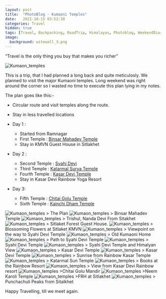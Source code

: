 ```yaml
---
layout: post
title:  "PhotoBlog - Kumaoni Temples"
date:   2021-10-15 03:52:38
categories: Travel
hidden: true
tags: [Travel, Backpacking, RoadTrip, Himalayas, Photoblog, WeekendDiaries]
image:
  background: witewall_3.png
---
```

“Travel is the only thing you buy that makes you richer” 

<img src="https://i.imgur.com/kls1xxS.jpg" alt="Kumaon_temples">


This is a trip, that I had planned a long back and quite meticulosly. We planned to visit the major Kumaoni temples. Long weekend was right around the corner so I wasted no time to execute this plan lying in my notes. 

The plan goes like this:-

- Circular route and visit temples along the route.
- Stay in less travelled locations
- Day 1 :
  - Started from Ramnagar
  - First Temple : <a href="https://www.euttaranchal.com/tourism/bineshwar-mahadev-temple.php" target="_blank">Binsar Mahadev Temple</a>
  - Stay in KMVN Guest House in Sitlakhet

- Day 2 :
  - Second Temple : <a href="https://www.euttaranchal.com/tourism/sitlakhet.php" target="_blank">Syahi Devi</a>
  - Third Temple : <a href="https://www.euttaranchal.com/tourism/katarmal-sun-temple.php" target="_blank">Katarmal Surya Temple</a>
  - Fourth Temple : <a href="https://en.wikipedia.org/wiki/Kasar_Devi" target="_blank">Kasar Devi Temple </a>
  - Stay in Kasar Devi Rainbow Yoga Resort

- Day 3:
  - Fifth Temple : <a href="https://www.euttaranchal.com/tourism/chitai-golu-devta-temple.php " target="_blank">Chitai Golu Temple </a>
  - Sixth Temple : <a href="https://www.euttaranchal.com/tourism/kainchi-dham-nainital.php" target="_blank">Kainchi Dham Temple  </a>

<img src="https://i.imgur.com/44MiC7c.png" alt="Kumaon_temples">
> The Plan 

<img src="https://i.imgur.com/xrJ7QeW.jpg" alt="Kumaon_temples">
> Binsar Mahadev Temple

<img src="https://i.imgur.com/IVp6cli.jpg" alt="Kumaon_temples">
> Trishul, Nanda Devi From Sitakhet

<img src="https://i.imgur.com/lSzUEni.jpg" alt="Kumaon_temples">
> Sitlaket Forest Guest House.

<img src="https://i.imgur.com/GZYVLBs.jpg" alt="Kumaon_temples">
> Blossoming Flowers at Sitlaket KMVN

<img src="https://i.imgur.com/OaviRDA.jpg" alt="Kumaon_temples">
> Viewpoint on the way to Syahi Devi Temple

<img src="https://i.imgur.com/mBsXOOk.jpg" alt="Kumaon_temples">
> Old Kumaoni Home

<img src="https://i.imgur.com/tHDUqn2.jpg" alt="Kumaon_temples">
> Path to Syahi Devi Temple

<img src="https://i.imgur.com/FPk6m8P.jpg" alt="Kumaon_temples">
> Syahi Devi Temple

<img src="https://i.imgur.com/Q8mQ4Tl.jpg" alt="Kumaon_temples">
> Syahi Devi Temple and Himalyan View

<img src="https://i.imgur.com/BkwCobe.jpg" alt="Kumaon_temples">
> Kasar Devi Temple

<img src="https://i.imgur.com/5NMDOaF.jpg" alt="Kumaon_temples">
> Kasar Devi Temple

<img src="https://i.imgur.com/3htdWsY.jpg" alt="Kumaon_temples">
> Sunrise from Rainbow Kasar Temple

<img src="https://i.imgur.com/VaRvOTp.jpg" alt="Kumaon_temples">
> Katarmal Sun Temple

<img src="https://i.imgur.com/Jti6V0a.jpg" alt="Kumaon_temples">
> Books at the Rainbow Resort

<img src="https://i.imgur.com/OwpJbJo.jpg" alt="Kumaon_temples">
> View from Kasar Devi Rainbow resort

<img src="https://i.imgur.com/ynCGQOK.jpg" alt="Kumaon_temples">
>Chitai Golu Mandir

<img src="https://i.imgur.com/vfCsY61.jpg" alt="Kumaon_temples">
>Neem Karoli Temple

<img src="https://i.imgur.com/9uBT64i.jpg" alt="Kumaon_temples">
>FRH at Sitlakhet

<img src="https://i.imgur.com/kW9oX0j.jpg" alt="Kumaon_temples">
> Punchachuli Peaks from Sitalkhet


Happy Travelling, till we meet again. 